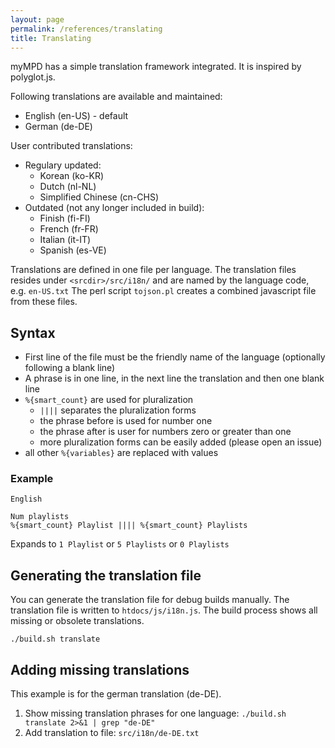 ```yaml
---
layout: page
permalink: /references/translating
title: Translating
---
```


myMPD has a simple translation framework integrated. It is inspired by polyglot.js.

Following translations are available and maintained:

* English (en-US) - default
* German (de-DE)

User contributed translations:

* Regulary updated:
  * Korean (ko-KR)
  * Dutch (nl-NL)
  * Simplified Chinese (cn-CHS)
* Outdated (not any longer included in build):
  * Finish (fi-FI)
  * French (fr-FR)
  * Italian (it-IT)
  * Spanish (es-VE)

Translations are defined in one file per language. The translation files resides under ``<srcdir>/src/i18n/`` and are named by the language code, e.g. ``en-US.txt`` The perl script ``tojson.pl`` creates a combined javascript file from these files.

## Syntax

* First line of the file must be the friendly name of the language (optionally following a blank line)
* A phrase is in one line, in the next line the translation and then one blank line
* ``%{smart_count}`` are used for pluralization
  * `` |||| `` separates the pluralization forms
  * the phrase before is used for number one
  * the phrase after is user for numbers zero or greater than one
  * more pluralization forms can be easily added (please open an issue)
* all other ``%{variables}`` are replaced with values

### Example

```
English

Num playlists
%{smart_count} Playlist |||| %{smart_count} Playlists
```
Expands to ``1 Playlist`` or ``5 Playlists`` or ``0 Playlists``

## Generating the translation file

You can generate the translation file for debug builds manually. The translation file is written to `htdocs/js/i18n.js`. The build process shows all missing or obsolete translations.

``
./build.sh translate
``

## Adding missing translations

This example is for the german translation (de-DE).

1. Show missing translation phrases for one language: `./build.sh translate 2>&1 | grep "de-DE"`
2. Add translation to file: `src/i18n/de-DE.txt`
